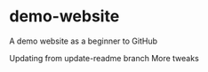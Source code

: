 # demo-website
A demo website as a beginner to GitHub

Updating from update-readme branch
More tweaks
